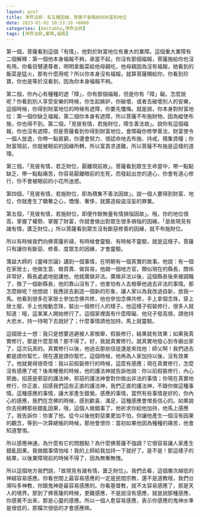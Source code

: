 ```yaml
---
layout: post
title: 淨界法師：有五種因緣，菩薩不會賜給你財富和地位
date: 2023-01-02 10:53:10 +0800
categories: [Amitabha,淨界法師]
tags: [淨界法師,業障,福報]
---
```

第一個，菩薩看到這個「有情」，他對於財富地位有重大的業障。這個重大業障有二個解釋：第一個他本身福報不夠，承當不起，你沒有那個福報，菩薩施給你也沒有用。你看目犍連尊者，明明拿飯菜給他母親吃，他母親因為沒有福報，她看到的飯菜是猛火，那有什麼用呢？所以你本身沒有福報，就算菩薩賜給你，你看到珍寶，你也是等於沒看到，因為你本身福報不夠。

第二個，你內心有種種的遮「障」，你有那個福報，但是你有「障」礙。怎麼說呢？你看到別人享受安樂的時候，你生起嫉妒，你破壞、或者去破壞別人的安樂，這個時候，你得到財富地位的時候有遮障，你要先懺悔。就是說，你本身對財富地位：第一個你缺乏福報，第二個你本身有遮障，所以菩薩不布施財物，因為縱使布施，你也得不到。第二個，「見彼有情，若施財位，障生善法故」。說你有這個福報，你也沒有遮障，但是菩薩看到你得到財富地位，會障礙你修學善法，財富使令一個人放逸，你帶一點貧窮，你還會努力、很認命地去布施、持戒，積集資糧；你財富現前，你就被眼前的因緣所轉，所以富貴求道難，所以菩薩不布施是這樣的道理。

第三個，「見彼有情，若乏財位，厭離現前故」。菩薩看到眾生生命當中，帶一點點缺乏、帶一點點痛苦，你容易厭離眼前的生死，而發起出世的道心，你會有道心修行，你不會被眼前的小花所迷惑。

第四個，「見彼有情，若施財位，即為積集不善法因故」。說一個人要得到財富、地位，你就產生了驕奢之心，憍慢、奢侈，就廣造殺盜淫妄的罪業。

第五個，「見彼有情，若施財位，即便作餘無量有情損惱因故」。哦，你的地位很高，掌握了權勢、掌握了財富，你就會做出對眾生很多損惱的因緣。「是故現見有諸有情，匱乏財位。」所以菩薩看到眾生沒有斷惡修善的因緣，就不布施財位。

所以有時候我們向佛菩薩祈禱，有時候會靈驗、有時候不靈驗，就是這樣子。菩薩只有讓你有斷惡、修善、度眾生的因緣，才會靈驗。

蕅益大師的《靈峰宗論》講到一個事情，在明朝有一個真實的故事。他說：有一個在家居士，他做生意、做買賣、做貿易，他跟一個地方官，類似現在的縣長，關係非常好，縣長處處地挺護他，他就廣做非法。廣做非法以後，這個縣長後來被調職了，換了一個新縣長，他的靠山沒有了，他害怕有人去檢舉他過去非法的事情。那怎麼辦呢？他想說：我應該去創造一個新的形象，讓人家以為我改過自新，放我一馬。他看到很多在家居士參加念佛共修，他也參加念佛共修，手上拿個念珠，穿上居士服，手上也撥動念珠，裝出一個修行人的樣子。他這樣子假裝修行，很多人就知道：哦，這某某人開始修行了。這個家裡面有什麼障礙、他兒子發高燒，請他持大悲水，持一持喝下去就好了；什麼事情請他加持，馬上就靈驗。

這個居士一想：我只是想要逃避被人家檢舉，假裝修行，結果就有效果；如果我真實修行，那是什麼意境？那不得了。好，我就真實修行。就真實地發心到寺廟出家了，這次玩真的。真實修行以後，他過去那些信徒還是來找他：師父啊！我們過去都是請你幫忙，現在還是請你幫忙。這個時候，他再為人家加持以後，沒有效果了。他就覺得很奇怪：我以前假裝修行的時候，這麼有感應；現在真實修行，怎麼沒有感應了呢？後來睡覺的時候，他的護法神就告訴他說：你以前假裝修行，內心邪曲，招感是邪惡的護法神，邪惡的護法神會對你做出非法的事情；你現在真實地修行，你正直，招感我們這些正直的護法神，我們正直的護法神，不跟你做這種事情。這種感應的事情，讓大家產生錯覺。感應的事情，當然有些事情是好的，你內心的感應，我們在念佛的時候，感到歡喜、滿足，這種感應會增長信心的。如果說你去扭轉那些錯亂因果，哦，這個人做錯事了，他祈求你給他加持，他馬上感應了。我告訴你：你害了他。從今以後他對惡業更加不怕，你讓他產生一個沒有因果的觀念，等到一次算總帳的時候，那他會恨你：當初如果他因為種種的痛苦，他會知道警惕。

所以感應神通，為什麼有它的問題點？為什麼佛菩薩不強調？它很容易讓人家產生錯亂因果。我做錯事情怕啥！我的上師給我加持一下就好了。是不是！那這樣子的結果，以後業障現前的時候不得了，因為無慚無愧。

所以這個地方我們說，「故現見有諸有情，匱乏財位」。我們去看，這個層次越低的神越容易感應。你看世間上最容易感應的一定是民間宗教，還不是道教哦，我們台灣叫多神教，你跟鬼神是最容易感應的。你看基督教，就不太容易感應了，那是天人的境界。那到了佛菩薩的時候，更難感應，不是說沒有感應，就是說那種感應，你感覺不出來，那是心靈的感應。所以一個人愈容易感應，表示你感應的鬼神水準是很低的，那檔次很低的才會感應嘛。